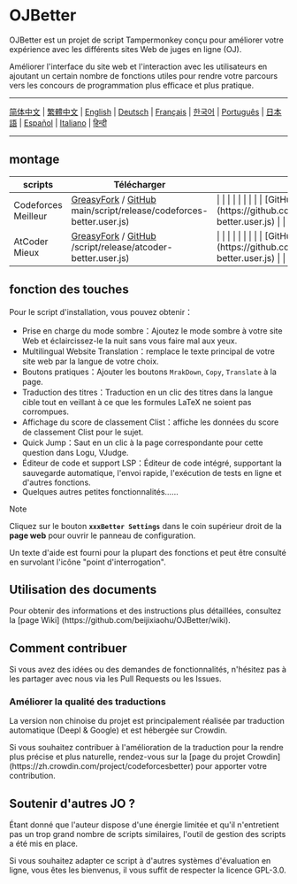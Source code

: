 # OJBetter

OJBetter est un projet de script Tampermonkey conçu pour améliorer votre expérience avec les différents sites Web de juges en ligne (OJ).

Améliorer l'interface du site web et l'interaction avec les utilisateurs en ajoutant un certain nombre de fonctions utiles pour rendre votre parcours vers les concours de programmation plus efficace et plus pratique.

***

[简体中文](https://github.com/beijixiaohu/OJBetter/blob/main/README.md) | [繁體中文](https://github.com/beijixiaohu/OJBetter/blob/main/i18n/zh-Hant/README.md) | [English](https://github.com/beijixiaohu/OJBetter/blob/main/i18n/en/README.md) | [Deutsch](https://github.com/beijixiaohu/OJBetter/blob/main/i18n/de/README.md) | [Français](https://github.com/beijixiaohu/OJBetter/blob/main/i18n/fr/README.md) | [한국어](https://github.com/beijixiaohu/OJBetter/blob/main/i18n/ko/README.md) | [Português](https://github.com/beijixiaohu/OJBetter/blob/main/i18n/pt/README.md) | [日本語](https://github.com/beijixiaohu/OJBetter/blob/main/i18n/ja/README.md) | [Español](https://github.com/beijixiaohu/OJBetter/blob/main/i18n/es/README.md) | [Italiano](https://github.com/beijixiaohu/OJBetter/blob/main/i18n/it/README.md) | [हिन्दी](https://github.com/beijixiaohu/OJBetter/blob/main/i18n/hi/README.md)

***

## montage

| scripts             | Télécharger                                                                                                                                                                         | Téléchargement de la version bêta                                                                                                                                                                                              |
| ------------------- | ----------------------------------------------------------------------------------------------------------------------------------------------------------------------------------- | ------------------------------------------------------------------------------------------------------------------------------------------------------------------------------------------------------------------------------ |
| Codeforces Meilleur | [GreasyFork](https://greasyfork.org/zh-CN/scripts/465777-codeforces-better) / [GitHub](https://github.com/beijixiaohu/OJBetter/raw/) main/script/release/codeforces-better.user.js) | \| \| \| \| \| \| \| \| \| [GitHub] (https\://github.com/beijixiaohu/OJBetter/raw/main/script/dev/codeforces-better.user.js) \| \| \| \| \| \| \| \| \| |
| AtCoder Mieux       | [GreasyFork](https://greasyfork.org/zh-CN/scripts/471106-atcoder-better) / [GitHub](https://github.com/beijixiaohu/OJBetter/raw/main) /script/release/atcoder-better.user.js)       | \| \| \| \| \| \| \| \| \| [GitHub] (https\://github.com/beijixiaohu/OJBetter/raw/main/script/dev/atcoder-better.user.js)    \| \| \| \| \| \| \| \| \| |

## fonction des touches

Pour le script d'installation, vous pouvez obtenir：

- Prise en charge du mode sombre：Ajoutez le mode sombre à votre site Web et éclaircissez-le la nuit sans vous faire mal aux yeux.
- Multilingual Website Translation：remplace le texte principal de votre site web par la langue de votre choix.
- Boutons pratiques：Ajouter les boutons `MrakDown`, `Copy`, `Translate` à la page.
- Traduction des titres：Traduction en un clic des titres dans la langue cible tout en veillant à ce que les formules LaTeX ne soient pas corrompues.
- Affichage du score de classement Clist：affiche les données du score de classement Clist pour le sujet.
- Quick Jump：Saut en un clic à la page correspondante pour cette question dans Logu, VJudge.
- Éditeur de code et support LSP：Éditeur de code intégré, supportant la sauvegarde automatique, l'envoi rapide, l'exécution de tests en ligne et d'autres fonctions.
- Quelques autres petites fonctionnalités……

> [!NOTE]
>
> Cliquez sur le bouton **`xxxBetter Settings`** dans le coin supérieur droit de la **page web** pour ouvrir le panneau de configuration.
>
> Un texte d'aide est fourni pour la plupart des fonctions et peut être consulté en survolant l'icône "point d'interrogation".

## Utilisation des documents

Pour obtenir des informations et des instructions plus détaillées, consultez la [page Wiki] (https\://github.com/beijixiaohu/OJBetter/wiki).

## Comment contribuer

Si vous avez des idées ou des demandes de fonctionnalités, n'hésitez pas à les partager avec nous via les Pull Requests ou les Issues.

### Améliorer la qualité des traductions

La version non chinoise du projet est principalement réalisée par traduction automatique (Deepl & Google) et est hébergée sur Crowdin.

Si vous souhaitez contribuer à l'amélioration de la traduction pour la rendre plus précise et plus naturelle, rendez-vous sur la [page du projet Crowdin] (https\://zh.crowdin.com/project/codeforcesbetter) pour apporter votre contribution.

## Soutenir d'autres JO ?

Étant donné que l'auteur dispose d'une énergie limitée et qu'il n'entretient pas un trop grand nombre de scripts similaires, l'outil de gestion des scripts a été mis en place.

Si vous souhaitez adapter ce script à d'autres systèmes d'évaluation en ligne, vous êtes les bienvenus, il vous suffit de respecter la licence GPL-3.0.
